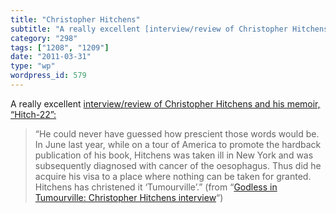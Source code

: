 ```yaml
---
title: "Christopher Hitchens"
subtitle: "A really excellent [interview/review of Christopher Hitchens and his memoir, “Hitch-22”:](http://www..."
category: "298"
tags: ["1208", "1209"]
date: "2011-03-31"
type: "wp"
wordpress_id: 579
---
```

A really excellent [interview/review of Christopher Hitchens and his memoir, “Hitch-22”:](http://www.telegraph.co.uk/culture/books/8388695/Godless-in-Tumourville-Christopher-Hitchens-interview.html)

> “He could never have guessed how prescient those words would be. In June last year, while on a tour of America to promote the hardback publication of his book, Hitchens was taken ill in New York and was subsequently diagnosed with cancer of the oesophagus. Thus did he acquire his visa to a place where nothing can be taken for granted. Hitchens has christened it ‘Tumourville’.” (from “[Godless in Tumourville: Christopher Hitchens interview](http://www.telegraph.co.uk/culture/books/8388695/Godless-in-Tumourville-Christopher-Hitchens-interview.html)“)